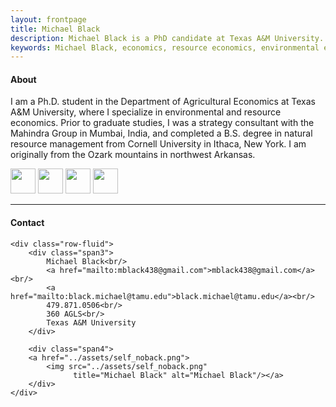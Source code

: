 ```yaml
---
layout: frontpage
title: Michael Black
description: Michael Black is a PhD candidate at Texas A&M University.
keywords: Michael Black, economics, resource economics, environmental economics, non-market valuation
---
```


<h4>About</h4>

I am a Ph.D. student in the Department of Agricultural Economics at Texas A&M University, where I specialize in environmental and resource economics. Prior to graduate studies, I was a strategy consultant with the Mahindra Group in Mumbai, India, and completed a B.S. degree in natural resource management from Cornell University in Ithaca, New York. I am originally from the Ozark mountains in northwest Arkansas.

<!-- [Curriculum Vitae]({{ BASE_PATH }}/assets/BlackCV.pdf) -->
<!-- [GitHub](https://github.com/michael-black) -->

<a href="../assets/BlackCV.pdf">
    <img src="../pages/icons64/cv.png" width="40" height="40"/></a>
<a href="https://github.com/michael-black">
    <img src="../pages/icons64/github.png" width="40" height="40"/></a>
<a href="https://twitter.com/michae1black">
    <img src="../pages/icons64/twitter.png" width="40" height="40"/></a>
<a href="https://www.youtube.com/channel/UCxDNlrqcNZ4c3yS8IN_aC7A/featured">
    <img src="../pages/icons64/youtube.png" width="40" height="40"/></a>


<br/>


---


<div class="container">
<h4><a name="contact"></a>Contact</h4>

    <div class="row-fluid">
        <div class="span3">
            Michael Black<br/>
            <a href="mailto:mblack438@gmail.com">mblack438@gmail.com</a><br/>
            <a href="mailto:black.michael@tamu.edu">black.michael@tamu.edu</a><br/>
            479.871.0506<br/>
            360 AGLS<br/> 
            Texas A&M University
        </div>

        <div class="span4">
        <a href="../assets/self_noback.png">
            <img src="../assets/self_noback.png"
                  title="Michael Black" alt="Michael Black"/></a>
        </div>
    </div>
</div>

<!--
<div class="container">
<h4><a name="contact"></a>Some personal data viz</h4>
    <div class="row-fluid">
        <div class="span4">
        <a href="../assets/hf_map.png">
            <img src="../assets/hf_map.png"
                  title="Michael Black" alt="Michael Black"/></a>
        </div>
    </div>
</div>
 -->

<!--
<div class="navbar">
  <div class="navbar-inner">
      <ul class="nav">
          <li><a href="{{ BASE_PATH }}/assets/BlackCV.pdf">CV</a></li>
          <li><a href="https://github.com/michael-black">GitHub</a></li>
      </ul>
  </div>
</div>
-->
